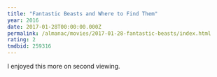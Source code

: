 ```yaml
---
title: "Fantastic Beasts and Where to Find Them"
year: 2016
date: 2017-01-28T00:00:00.000Z
permalink: /almanac/movies/2017-01-28-fantastic-beasts/index.html
rating: 2
tmdbid: 259316
---
```


I enjoyed this more on second viewing.
